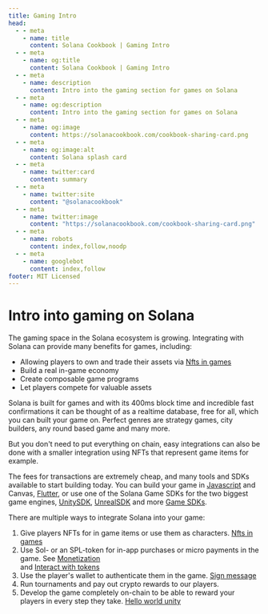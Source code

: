 ```yaml
---
title: Gaming Intro
head:
  - - meta
    - name: title
      content: Solana Cookbook | Gaming Intro
  - - meta
    - name: og:title
      content: Solana Cookbook | Gaming Intro
  - - meta
    - name: description
      content: Intro into the gaming section for games on Solana
  - - meta
    - name: og:description
      content: Intro into the gaming section for games on Solana
  - - meta
    - name: og:image
      content: https://solanacookbook.com/cookbook-sharing-card.png
  - - meta
    - name: og:image:alt
      content: Solana splash card
  - - meta
    - name: twitter:card
      content: summary
  - - meta
    - name: twitter:site
      content: "@solanacookbook"
  - - meta
    - name: twitter:image
      content: "https://solanacookbook.com/cookbook-sharing-card.png"
  - - meta
    - name: robots
      content: index,follow,noodp
  - - meta
    - name: googlebot
      content: index,follow
footer: MIT Licensed
---
```


# Intro into gaming on Solana

The gaming space in the Solana ecosystem is growing. 
Integrating with Solana can provide many benefits for games, including:
- Allowing players to own and trade their assets via [Nfts in games](./nfts-in-games)
- Build a real in-game economy
- Create composable game programs
- Let players compete for valuable assets 

Solana is built for games and with its 400ms block time and incredible fast confirmations it can be thought of as a realtime database, free for all, which you can built your game on. 
Perfect genres are strategy games, city builders, any round based game and many more. 

But you don't need to put everything on chain, easy integrations can also be done with a smaller integration using NFTs that represent game items for example.

The fees for transactions are extremely cheap, and many tools and SDKs available to start building today. You can build your game in [Javascript](https://docs.solana.com/de/developing/clients/javascript-api) and Canvas, [Flutter](https://github.com/espresso-cash/espresso-cash-public), or use one of the Solana Game SDKs for the two biggest game engines, [UnitySDK](./versioned-transactions.md), [UnrealSDK](https://github.com/staratlasmeta/FoundationKit) and more [Game SDKs](./gaming/game-sdks).

There are multiple ways to integrate Solana into your game:

1. Give players NFTs for in game items or use them as characters. [Nfts in games](./nfts-in-games)
2. Use Sol- or an SPL-token for in-app purchases or micro payments in the game. See [Monetization](./monetization) <br/>  and [Interact with tokens](./interact-with-tokens)
3. Use the player's wallet to authenticate them in the game. [Sign message](../references/keypairs-and-wallets.html#how-to-sign-and-verify-messages-with-wallets) 
4. Run tournaments and pay out crypto rewards to our players. 
5. Develop the game completely on-chain to be able to reward your players in every step they take. [Hello world unity](./hello-world)
